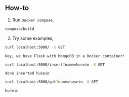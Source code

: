 ## How-to

1. Run `Docker compose`,
```bash
compose/build
```

2. Try some examples,
```bash
curl localhost:5000/ -x GET
```
```text
Hey, we have Flask with MongoDB in a Docker container!
```
```bash
curl localhost:5000/insert?name=husein -X GET
```
```text
done inserted husein
```
```bash
curl localhost:5000/get?name=husein -X GET
```
```text
husein
```
